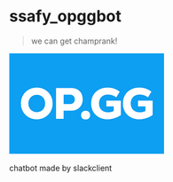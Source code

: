 # ssafy_opggbot

> we can get champrank!

![](https://github.com/kim-sung-joong/ssafy_opggbot/blob/master/img/opgg.png?raw=true)



chatbot made by slackclient
